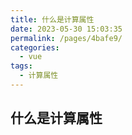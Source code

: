 ```yaml
---
title: 什么是计算属性
date: 2023-05-30 15:03:35
permalink: /pages/4bafe9/
categories:
  - vue
tags:
  - 计算属性
---
```


## 什么是计算属性

